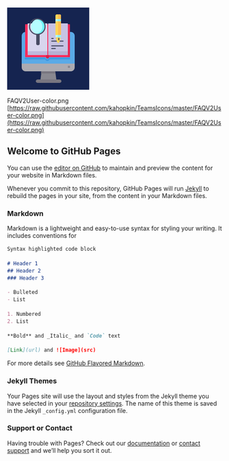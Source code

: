 ![FAQV2User-color.png](https://raw.githubusercontent.com/kahopkin/TeamsIcons/master/FAQV2User-color.png)

FAQV2User-color.png
[https://raw.githubusercontent.com/kahopkin/TeamsIcons/master/FAQV2User-color.png](https://raw.githubusercontent.com/kahopkin/TeamsIcons/master/FAQV2User-color.png)

## Welcome to GitHub Pages

You can use the [editor on GitHub](https://github.com/kahopkin/TeamsIcons/edit/master/README.md) to maintain and preview the content for your website in Markdown files.

Whenever you commit to this repository, GitHub Pages will run [Jekyll](https://jekyllrb.com/) to rebuild the pages in your site, from the content in your Markdown files.

### Markdown

Markdown is a lightweight and easy-to-use syntax for styling your writing. It includes conventions for

```markdown
Syntax highlighted code block

# Header 1
## Header 2
### Header 3

- Bulleted
- List

1. Numbered
2. List

**Bold** and _Italic_ and `Code` text

[Link](url) and ![Image](src)
```

For more details see [GitHub Flavored Markdown](https://guides.github.com/features/mastering-markdown/).

### Jekyll Themes

Your Pages site will use the layout and styles from the Jekyll theme you have selected in your [repository settings](https://github.com/kahopkin/TeamsIcons/settings). The name of this theme is saved in the Jekyll `_config.yml` configuration file.

### Support or Contact

Having trouble with Pages? Check out our [documentation](https://help.github.com/categories/github-pages-basics/) or [contact support](https://github.com/contact) and we’ll help you sort it out.

